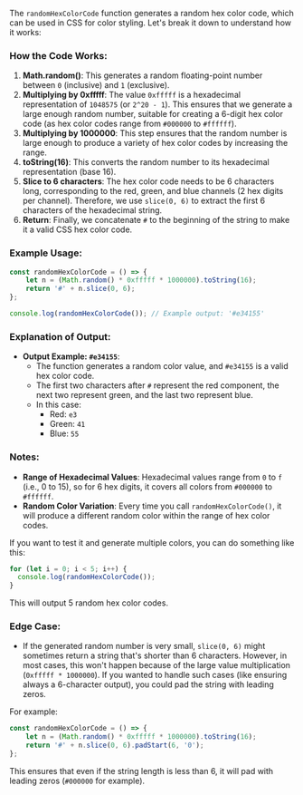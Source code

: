 The `randomHexColorCode` function generates a random hex color code, which can be used in CSS for color styling. Let's break it down to understand how it works:

### How the Code Works:

1. **Math.random()**: This generates a random floating-point number between `0` (inclusive) and `1` (exclusive). 
2. **Multiplying by 0xfffff**: The value `0xfffff` is a hexadecimal representation of `1048575` (or `2^20 - 1`). This ensures that we generate a large enough random number, suitable for creating a 6-digit hex color code (as hex color codes range from `#000000` to `#ffffff`).
3. **Multiplying by 1000000**: This step ensures that the random number is large enough to produce a variety of hex color codes by increasing the range.
4. **toString(16)**: This converts the random number to its hexadecimal representation (base 16).
5. **Slice to 6 characters**: The hex color code needs to be 6 characters long, corresponding to the red, green, and blue channels (2 hex digits per channel). Therefore, we use `slice(0, 6)` to extract the first 6 characters of the hexadecimal string.
6. **Return**: Finally, we concatenate `#` to the beginning of the string to make it a valid CSS hex color code.

### Example Usage:

```javascript
const randomHexColorCode = () => {
    let n = (Math.random() * 0xfffff * 1000000).toString(16);
    return '#' + n.slice(0, 6);
};

console.log(randomHexColorCode()); // Example output: '#e34155'
```

### Explanation of Output:

- **Output Example: `#e34155`**:
  - The function generates a random color value, and `#e34155` is a valid hex color code.
  - The first two characters after `#` represent the red component, the next two represent green, and the last two represent blue.
  - In this case:
    - Red: `e3`
    - Green: `41`
    - Blue: `55`

### Notes:
- **Range of Hexadecimal Values**: Hexadecimal values range from `0` to `f` (i.e., 0 to 15), so for 6 hex digits, it covers all colors from `#000000` to `#ffffff`.
- **Random Color Variation**: Every time you call `randomHexColorCode()`, it will produce a different random color within the range of hex color codes.

If you want to test it and generate multiple colors, you can do something like this:

```javascript
for (let i = 0; i < 5; i++) {
  console.log(randomHexColorCode());
}
```

This will output 5 random hex color codes.

### Edge Case:
- If the generated random number is very small, `slice(0, 6)` might sometimes return a string that's shorter than 6 characters. However, in most cases, this won't happen because of the large value multiplication (`0xfffff * 1000000`). If you wanted to handle such cases (like ensuring always a 6-character output), you could pad the string with leading zeros.

For example:

```javascript
const randomHexColorCode = () => {
    let n = (Math.random() * 0xfffff * 1000000).toString(16);
    return '#' + n.slice(0, 6).padStart(6, '0');
};
```

This ensures that even if the string length is less than 6, it will pad with leading zeros (`#000000` for example).
